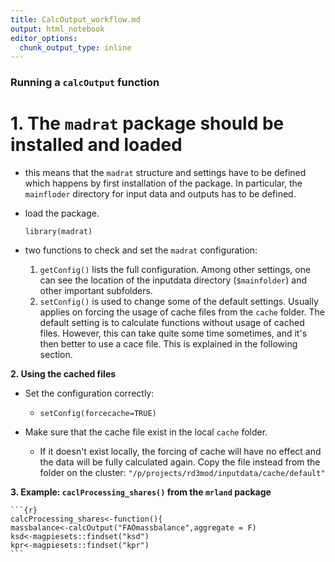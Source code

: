 ```yaml
---
title: CalcOutput_workflow.md
output: html_notebook
editor_options: 
  chunk_output_type: inline
---
```


### Running a `calcOutput` function
# 1. The `madrat` package should be installed and loaded
* this means that the `madrat` structure and settings have to be defined which happens by first installation of the package. In particular, the `mainfloder` directory for input data and outputs has to be defined.

-   load the package. 

    ```{r}
    library(madrat)
    ```

-   two functions to check and set the `madrat` configuration:

    1.  `getConfig()` lists the full configuration. Among other settings, one can see the location of the inputdata directory (`$mainfolder`) and other important subfolders.
    2.  `setConfig()` is used to change some of the default settings. Usually applies on forcing the usage of cache files from the `cache` folder. The default setting is to calculate functions without usage of cached files. However, this can take quite some time sometimes, and it's then better to use a cace file. This is explained in the following section.

**2. Using the cached files**

-   Set the configuration correctly:

    -   `setConfig(forcecache=TRUE)`
    
-   Make sure that the cache file exist in the local `cache` folder.

    -   If it doesn't exist locally, the forcing of cache will have no effect and the data will be fully calculated again. Copy the file instead from the folder on the cluster: `"/p/projects/rd3mod/inputdata/cache/default"`

**3. Example: `caclProcessing_shares()` from the `mrland` package**



    ```{r}
    calcProcessing_shares<-function(){
    massbalance<-calcOutput("FAOmassbalance",aggregate = F)
    ksd<-magpiesets::findset("ksd")
    kpr<-magpiesets::findset("kpr")
    ```

    
